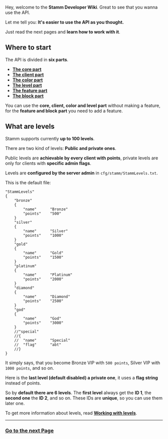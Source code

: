 Hey, welcome to the **Stamm Developer Wiki**. Great to see that you wanna use the API.
 
Let me tell you: **It's easier to use the API as you thought.**

Just read the next pages and **learn how to work with it**.


## Where to start

The API is divided in **six parts**. 

- [**The core part**](Working-with-Stamm)
- [**The client part**](Working-with-clients)
- [**The color part**](Colors-in-Stamm)
- [**The level part**](Working-with-levels)
- [**The feature part**](Scripting-Features)
- [**The block part**](Scripting-Features#what-are-blocks)

You can use the **core, client, color and level part** without making a feature,
for the **feature and block part** you need to add a feature. 


## What are levels

Stamm supports currently **up to 100 levels**.

There are two kind of levels: **Public and private ones**. 

Public levels are **achievable by every client with points**, private levels are only for clients with **specific admin flags**.

Levels are **configured by the server admin** in `cfg/stamm/StammLevels.txt`.

This is the default file:

	"StammLevels"
	{
		"bronze"
		{
			"name"      "Bronze"
			"points"    "500"
		}
		"silver"
		{
			"name"      "Silver"
			"points"    "1000"
		}
		"gold"
		{
			"name"      "Gold"
			"points"    "1500"
		}
		"platinum"
		{
			"name"      "Platinum"
			"points"    "2000"
		}
		"diamond"
		{
			"name"      "Diamond"
			"points"    "2500"
		}
		"god"
		{
			"name"      "God"
			"points"    "3000"
		}
		//"special"
		//{
		//  "name"      "Special"
		//  "flag"      "abt"
		//}
	}

It simply says, that you become Bronze VIP with `500 points`, Silver VIP with `1000 points`, and so on.

Here is the **last level (default disabled) a private one**, it uses a **flag string** instead of points.

So by **default there are 6 levels**. The **first level** always get the **ID 1**, the **second one** the **ID 2**, and so on. These IDs are **unique**, so you can use them later one.

To get more information about levels, read [**Working with levels**](Working-with-levels).


---------
### [Go to the next Page](Working-with-Stamm)